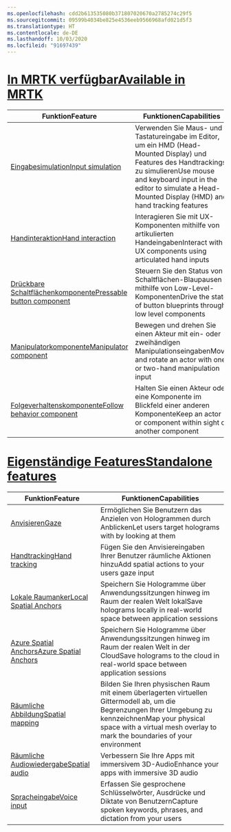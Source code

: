 ```yaml
---
ms.openlocfilehash: cdd2b613535080b371807020670a2785274c29f5
ms.sourcegitcommit: 09599b4034be825e4536eeb9566968afd021d5f3
ms.translationtype: HT
ms.contentlocale: de-DE
ms.lasthandoff: 10/03/2020
ms.locfileid: "91697439"
---
```

# <a name="available-in-mrtk"></a>[<span data-ttu-id="98eba-101">In MRTK verfügbar</span><span class="sxs-lookup"><span data-stu-id="98eba-101">Available in MRTK</span></span>](#tab/mrtk)

|  <span data-ttu-id="98eba-102">Funktion</span><span class="sxs-lookup"><span data-stu-id="98eba-102">Feature</span></span>  |  <span data-ttu-id="98eba-103">Funktionen</span><span class="sxs-lookup"><span data-stu-id="98eba-103">Capabilities</span></span>  |
| --- | --- |
| [<span data-ttu-id="98eba-104">Eingabesimulation</span><span class="sxs-lookup"><span data-stu-id="98eba-104">Input simulation</span></span>](https://github.com/microsoft/MixedReality-UXTools-Unreal/blob/public/0.8.x/Docs/InputSimulation.md) | <span data-ttu-id="98eba-105">Verwenden Sie Maus- und Tastatureingabe im Editor, um ein HMD (Head-Mounted Display) und Features des Handtrackings zu simulieren</span><span class="sxs-lookup"><span data-stu-id="98eba-105">Use mouse and keyboard input in the editor to simulate a Head-Mounted Display (HMD) and hand tracking features</span></span> |
| [<span data-ttu-id="98eba-106">Handinteraktion</span><span class="sxs-lookup"><span data-stu-id="98eba-106">Hand interaction</span></span>](https://github.com/microsoft/MixedReality-UXTools-Unreal/blob/public/0.8.x/Docs/HandInteraction.md) | <span data-ttu-id="98eba-107">Interagieren Sie mit UX-Komponenten mithilfe von artikulierten Handeingaben</span><span class="sxs-lookup"><span data-stu-id="98eba-107">Interact with UX components using articulated hand inputs</span></span> |
| [<span data-ttu-id="98eba-108">Drückbare Schaltflächenkomponente</span><span class="sxs-lookup"><span data-stu-id="98eba-108">Pressable button component</span></span>](https://github.com/microsoft/MixedReality-UXTools-Unreal/blob/public/0.8.x/Docs/PressableButton.md) | <span data-ttu-id="98eba-109">Steuern Sie den Status von Schaltflächen-Blaupausen mithilfe von Low-Level-Komponenten</span><span class="sxs-lookup"><span data-stu-id="98eba-109">Drive the state of button blueprints through low level components</span></span> |
| [<span data-ttu-id="98eba-110">Manipulatorkomponente</span><span class="sxs-lookup"><span data-stu-id="98eba-110">Manipulator component</span></span>](https://github.com/microsoft/MixedReality-UXTools-Unreal/blob/public/0.8.x/Docs/Manipulator.md) | <span data-ttu-id="98eba-111">Bewegen und drehen Sie einen Akteur mit ein- oder zweihändigen Manipulationseingaben</span><span class="sxs-lookup"><span data-stu-id="98eba-111">Move and rotate an actor with one or two-hand manipulation input</span></span> |
| [<span data-ttu-id="98eba-112">Folgeverhaltenskomponente</span><span class="sxs-lookup"><span data-stu-id="98eba-112">Follow behavior component</span></span>](https://github.com/microsoft/MixedReality-UXTools-Unreal/blob/public/0.8.x/Docs/FollowComponent.md) | <span data-ttu-id="98eba-113">Halten Sie einen Akteur oder eine Komponente im Blickfeld einer anderen Komponente</span><span class="sxs-lookup"><span data-stu-id="98eba-113">Keep an actor or component within sight of another component</span></span> |

# <a name="standalone-features"></a>[<span data-ttu-id="98eba-114">Eigenständige Features</span><span class="sxs-lookup"><span data-stu-id="98eba-114">Standalone features</span></span>](#tab/standalone)

|  <span data-ttu-id="98eba-115">Funktion</span><span class="sxs-lookup"><span data-stu-id="98eba-115">Feature</span></span>  |  <span data-ttu-id="98eba-116">Funktionen</span><span class="sxs-lookup"><span data-stu-id="98eba-116">Capabilities</span></span>  |
| --- | --- |
| [<span data-ttu-id="98eba-117">Anvisieren</span><span class="sxs-lookup"><span data-stu-id="98eba-117">Gaze</span></span>](../unreal/unreal-gaze-input.md) | <span data-ttu-id="98eba-118">Ermöglichen Sie Benutzern das Anzielen von Hologrammen durch Anblicken</span><span class="sxs-lookup"><span data-stu-id="98eba-118">Let users target holograms with by looking at them</span></span> |
| [<span data-ttu-id="98eba-119">Handtracking</span><span class="sxs-lookup"><span data-stu-id="98eba-119">Hand tracking</span></span>](../unreal/unreal-hand-tracking.md) | <span data-ttu-id="98eba-120">Fügen Sie den Anvisiereingaben Ihrer Benutzer räumliche Aktionen hinzu</span><span class="sxs-lookup"><span data-stu-id="98eba-120">Add spatial actions to your users gaze input</span></span> |
| [<span data-ttu-id="98eba-121">Lokale Raumanker</span><span class="sxs-lookup"><span data-stu-id="98eba-121">Local Spatial Anchors</span></span>](../unreal/unreal-spatial-anchors.md) | <span data-ttu-id="98eba-122">Speichern Sie Hologramme über Anwendungssitzungen hinweg im Raum der realen Welt lokal</span><span class="sxs-lookup"><span data-stu-id="98eba-122">Save holograms locally in real-world space between application sessions</span></span> |
| [<span data-ttu-id="98eba-123">Azure Spatial Anchors</span><span class="sxs-lookup"><span data-stu-id="98eba-123">Azure Spatial Anchors</span></span>](../unreal/unreal-azure-spatial-anchors.md) | <span data-ttu-id="98eba-124">Speichern Sie Hologramme über Anwendungssitzungen hinweg im Raum der realen Welt in der Cloud</span><span class="sxs-lookup"><span data-stu-id="98eba-124">Save holograms to the cloud in real-world space between application sessions</span></span> |
| [<span data-ttu-id="98eba-125">Räumliche Abbildung</span><span class="sxs-lookup"><span data-stu-id="98eba-125">Spatial mapping</span></span>](../unreal/unreal-spatial-mapping.md) | <span data-ttu-id="98eba-126">Bilden Sie Ihren physischen Raum mit einem überlagerten virtuellen Gittermodell ab, um die Begrenzungen Ihrer Umgebung zu kennzeichnen</span><span class="sxs-lookup"><span data-stu-id="98eba-126">Map your physical space with a virtual mesh overlay to mark the boundaries of your environment</span></span> |
| [<span data-ttu-id="98eba-127">Räumliche Audiowiedergabe</span><span class="sxs-lookup"><span data-stu-id="98eba-127">Spatial audio</span></span>](../unreal/unreal-spatial-audio.md) | <span data-ttu-id="98eba-128">Verbessern Sie Ihre Apps mit immersivem 3D-Audio</span><span class="sxs-lookup"><span data-stu-id="98eba-128">Enhance your apps with immersive 3D audio</span></span> |
| [<span data-ttu-id="98eba-129">Spracheingabe</span><span class="sxs-lookup"><span data-stu-id="98eba-129">Voice input</span></span>](../unreal/unreal-voice-input.md) | <span data-ttu-id="98eba-130">Erfassen Sie gesprochene Schlüsselwörter, Ausdrücke und Diktate von Benutzern</span><span class="sxs-lookup"><span data-stu-id="98eba-130">Capture spoken keywords, phrases, and dictation from your users</span></span>|

